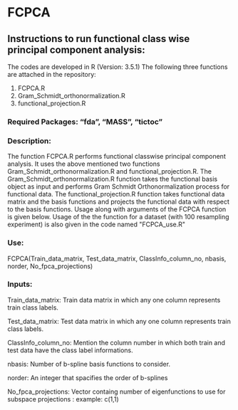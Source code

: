 # FCPCA
## Instructions to run functional class wise principal component analysis: 

The codes are developed in R (Version: 3.5.1)
The following three functions are attached in the repository: 
1.	FCPCA.R
2.	Gram_Schmidt_orthonormalization.R
3.	functional_projection.R

### Required Packages: “fda”, “MASS”, “tictoc”

### Description: 
The function FCPCA.R performs functional classwise principal component analysis. It uses the above mentioned two functions Gram_Schmidt_orthonormalization.R and functional_projection.R. The Gram_Schmidt_orthonormalization.R function takes the functional basis object as input and performs Gram Schmidt Orthonormalization process for functional data. The functional_projection.R function takes functional data matrix and the basis functions and projects the functional data with respect to the basis functions. Usage along with arguments of the FCPCA function is given below. Usage of the the function for a dataset (with 100 resampling experiment) is also given in the code named "FCPCA_use.R"

### Use: 

FCPCA(Train_data_matrix, Test_data_matrix, ClassInfo_column_no, nbasis, norder, No_fpca_projections) 

### Inputs:

Train_data_matrix: Train data matrix in which any one column represents train class labels. 

Test_data_matrix: Test data matrix in which any one column represents train class labels. 

ClassInfo_column_no: Mention the column number in which both train and test data have the class label informations.

nbasis: Number of b-spline basis functions to consider.

norder: An integer that spacifies the order of b-splines

No_fpca_projections: Vector containg number of eigenfunctions to use for subspace projections : example: c(1,1)
